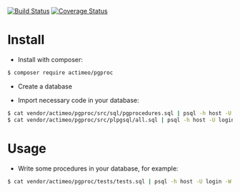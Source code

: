 [![Build Status](https://travis-ci.org/actimeo/pgproc.svg?branch=master)](https://travis-ci.org/actimeo/pgproc)
[![Coverage Status](https://coveralls.io/repos/actimeo/pgproc/badge.svg?branch=master&service=github)](https://coveralls.io/github/actimeo/pgproc?branch=master)

Install
==
 - Install with composer:

```bash
$ composer require actimeo/pgproc
```

 -  Create a database

 - Import necessary code in your database:
```bash
$ cat vendor/actimeo/pgproc/src/sql/pgprocedures.sql | psql -h host -U login -W dbname
$ cat vendor/actimeo/pgproc/src/plpgsql/all.sql | psql -h host -U login -W dbname
```

Usage
==

 - Write some procedures in your database, for example:

```bash
$ cat vendor/actimeo/pgproc/tests/tests.sql | psql -h host -U login -W dbname
```

